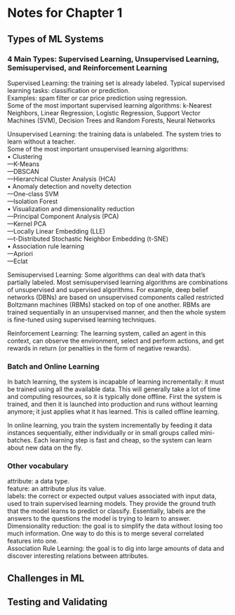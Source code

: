 # Notes for Chapter 1

## Types of ML Systems
### 4 Main Types: Supervised Learning, Unsupervised Learning, Semisupervised, and Reinforcement Learning
Supervised Learning: the training set is already labeled. Typical supervised learning tasks: classification or prediction.  
Examples: spam filter or car price prediction using regression.  
Some of the most important supervised learning algorithms: k-Nearest Neighbors, Linear Regression, Logistic Regression, Support Vector Machines (SVM), Decision Trees and Random Forests, Neural Networks

Unsupervised Learning: the training data is unlabeled. The system tries to learn without a teacher.  
Some of the most important unsupervised learning algorithms:  
• Clustering  
  —K-Means  
  —DBSCAN  
  —Hierarchical Cluster Analysis (HCA)  
• Anomaly detection and novelty detection  
  —One-class SVM  
  —Isolation Forest  
• Visualization and dimensionality reduction  
  —Principal Component Analysis (PCA)  
  —Kernel PCA  
  —Locally Linear Embedding (LLE)  
  —t-Distributed Stochastic Neighbor Embedding (t-SNE)  
• Association rule learning  
  —Apriori  
  —Eclat  

Semisupervised Learning: Some algorithms can deal with data that’s partially labeled. Most semisupervised learning algorithms are combinations of unsupervised and supervised algorithms. For example, deep belief networks (DBNs) are based on unsupervised components called restricted Boltzmann machines (RBMs) stacked on top of one another. RBMs are trained sequentially in an unsupervised manner, and then the whole system is fine-tuned using supervised learning techniques.

Reinforcement Learning: The learning system, called an agent in this context, can observe the environment, select and perform actions, and get rewards in return (or penalties in the form of negative rewards).

### Batch and Online Learning
In batch learning, the system is incapable of learning incrementally: it must be trained using all the available data. This will generally take a lot of time and computing resources, so it is typically done offline. First the system is trained, and then it is launched into production and runs without learning anymore; it just applies what it has learned. This is called offline learning.

In online learning, you train the system incrementally by feeding it data instances sequentially, either individually or in small groups called mini-batches. Each learning step is fast and cheap, so the system can learn about new data on the fly.


### Other vocabulary
attribute: a data type.  
feature: an attribute plus its value.  
labels: the correct or expected output values associated with input data, used to train supervised learning models. They provide the ground truth that the model learns to predict or classify. Essentially, labels are the answers to the questions the model is trying to learn to answer.  
Dimensionality reduction: the goal is to simplify the data without losing too much information. One way to do this is to merge several correlated features into one.  
Association Rule Learning: the goal is to dig into large amounts of data and discover interesting relations between attributes.  


## Challenges in ML


## Testing and Validating



